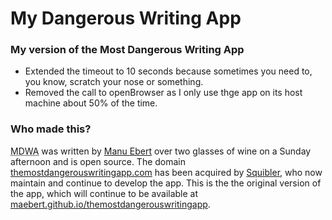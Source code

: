 # My Dangerous Writing App

### My version of the Most Dangerous Writing App

* Extended the timeout to 10 seconds because sometimes you need to, you know, scratch your nose or something.
* Removed the call to openBrowser as I only use thge app on its host machine about 50% of the time.

### Who made this?

<abbr title="The Most Dangerous Writing App">MDWA</abbr> was written by [Manu Ebert](https://www.twitter.com/maebert) over two glasses of wine on a Sunday afternoon and is open source. The domain [themostdangerouswritingapp.com](http://themostdangerouswritingapp.com) has been acquired by [Squibler](https://www.squibler.io), who now maintain and continue to develop the app. This is the the original version of the app, which will continue to be available at [maebert.github.io/themostdangerouswritingapp](https://maebert.github.io/themostdangerouswritingapp).
